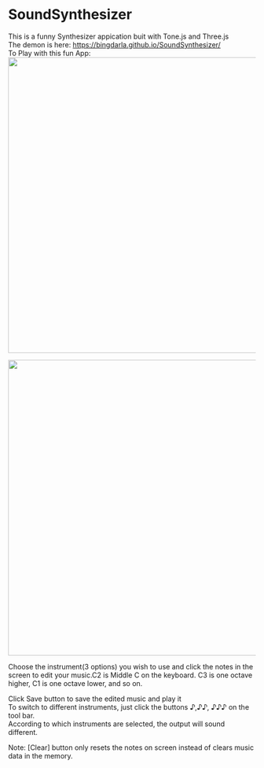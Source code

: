 # SoundSynthesizer

This is a funny Synthesizer appication buit with Tone.js and Three.js <br>
The demon is here: https://bingdarla.github.io/SoundSynthesizer/<br>
To Play with this fun App:<br>
<img src="https://res.cloudinary.com/dc5fpkcwj/image/upload/v1518665084/Demo1_pjxdhf.gif" width="600px"><br>

<img src="https://res.cloudinary.com/dc5fpkcwj/image/upload/v1518665206/Demo2_cspymu.gif" width="600px"><br>

Choose the instrument(3 options) you wish to use and click the notes in the screen to edit your music.C2 is Middle C on the keyboard. C3 is one octave higher, C1 is one octave lower, and so on.<br>
     
Click Save button to save the edited music and play it<br>
To switch to different instruments, just click the  buttons ♪,♪♪, ♪♪♪ on the tool bar.<br>
According to which instruments are selected, the output will sound different. <br>

Note: [Clear] button only resets the notes on screen instead of clears music data in the memory.
